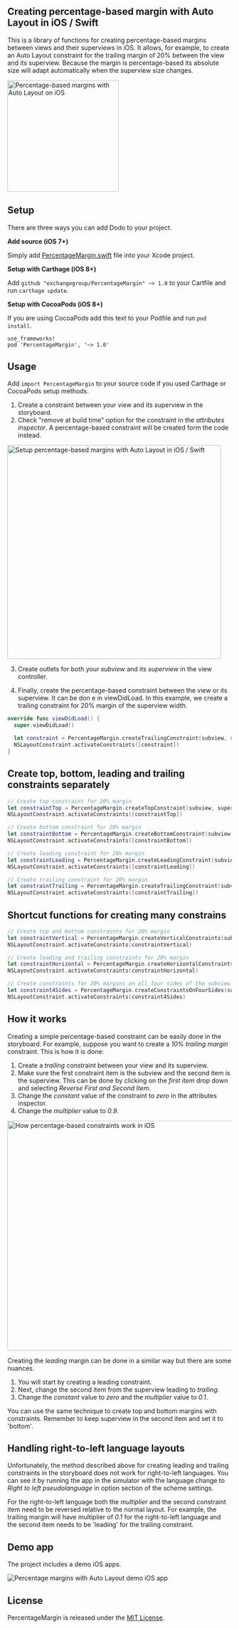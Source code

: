 ## Creating percentage-based margin with Auto Layout in iOS / Swift

This is a library of functions for creating percentage-based margins between views and their superviews in iOS. It allows, for example, to create an Auto Layout constraint for the trailing margin of 20% between the view and its superview. Because the margin is percentage-based its absolute size will adapt automatically when the superview size changes.

<img src='https://raw.githubusercontent.com/exchangegroup/PercentageMargin/master/Graphics/overview.png' width='250' alt='Percentage-based margins with Auto Layout on iOS'>


## Setup

There are three ways you can add Dodo to your project.

**Add source (iOS 7+)**

Simply add [PercentageMargin.swift](https://github.com/exchangegroup/PercentageMargin/blob/master/PercentageMargin/PercentageMargin.swift) file into your Xcode project.

**Setup with Carthage (iOS 8+)**

Add `github "exchangegroup/PercentageMargin" ~> 1.0` to your Cartfile and run `carthage update`.

**Setup with CocoaPods (iOS 8+)**

If you are using CocoaPods add this text to your Podfile and run `pod install`.

    use_frameworks!
    pod 'PercentageMargin', '~> 1.0'


## Usage

Add `import PercentageMargin` to your source code if you used Carthage or CocoaPods setup methods.

1) Create a constraint between your view and its superview in the storyboard.
2) Check "remove at build time" option for the constraint in the *attributes inspector*. A percentage-based constraint will be created form the code instead.

<img src='https://raw.githubusercontent.com/exchangegroup/PercentageMargin/master/Graphics/setup_layout_constraint.png' width='480' alt='Setup percentage-based margins with Auto Layout in iOS / Swift'>

3) Create outlets for both your *subview* and its *superview* in the view controller.

4) Finally, create the percentage-based constraint between the view or its superview. It can be don e in viewDidLoad. In this example, we create a trailing constraint for 20% margin of the superview width.

```Swift
override func viewDidLoad() {
  super.viewDidLoad()

  let constraint = PercentageMargin.createTrailingConstraint(subview, superview: superview, marginPercentage: 20)
  NSLayoutConstraint.activateConstraints([constraint])
}
```


## Create top, bottom, leading and trailing constraints separately

```Swift
// Create top constraint for 20% margin
let constraintTop = PercentageMargin.createTopConstraint(subview, superview: superview, marginPercentage: 20)
NSLayoutConstraint.activateConstraints([constraintTop])

// Create bottom constraint for 20% margin
let constraintBottom = PercentageMargin.createBottomConstraint(subview, superview: superview, marginPercentage: 20)
NSLayoutConstraint.activateConstraints([constraintBottom])

// Create leading constraint for 20% margin
let constraintLeading = PercentageMargin.createLeadingConstraint(subview, superview: superview, marginPercentage: 20)
NSLayoutConstraint.activateConstraints([constraintLeading])

// Create trailing constraint for 20% margin
let constraintTrailing = PercentageMargin.createTrailingConstraint(subview, superview: superview, marginPercentage: 20)
NSLayoutConstraint.activateConstraints([constraintTrailing])
```

## Shortcut functions for creating many constrains

```Swift
// Create top and bottom constraints for 20% margin
let constraintVertical = PercentageMargin.createVerticalConstraints(subview, superview: superview, marginPercentage: 20)
NSLayoutConstraint.activateConstraints(constraintVertical)

// Create leading and trailing constraints for 20% margin
let constraintHorizontal = PercentageMargin.createHorizontalConstraints(subview, superview: superview, marginPercentage: 20)
NSLayoutConstraint.activateConstraints(constraintHorizontal)

// Create constraints for 20% margins on all four sides of the subview
let constraint4Sides = PercentageMargin.createConstraintsOnFourSides(subview, superview: superview, marginPercentage: 20)
NSLayoutConstraint.activateConstraints(constraint4Sides)
```

## How it works

Creating a simple percentage-based constraint can be easily done in the storyboard.
For example, suppose you want to create a *10% trailing margin* constraint. This is how it is done:

1. Create a *trailing* constraint between your view and its superview.
1. Make sure the first constraint item is the subview and the second item is the superview. This can be done by clicking on the *first item* drop down and selecting *Reverse First and Second Item*.
1. Change the *constant* value of the constraint to *zero* in the attributes inspector.
1. Change the *multiplier* value to *0.9*.

<img src='https://raw.githubusercontent.com/exchangegroup/PercentageMargin/master/Graphics/percentage_based_constraints_how_it_works.png' width='516' alt='How percentage-based constraints work in iOS'>

Creating the *leading* margin can be done in a similar way but there are some nuances.

1. You will start by creating a leading constraint.
1. Next, change the second item from the superview leading to *trailing*.
1. Change the *constant* value to *zero* and the *multiplier* value to *0.1*.

You can use the same technique to create top and bottom margins with constraints. Remember to keep superview in the second item and set it to 'bottom'.

## Handling right-to-left language layouts

Unfortunately, the method described above for creating leading and trailing constraints in the storyboard does not work for right-to-left languages. You can see it by running the app in the simulator with the language change to *Right to left pseudolanguage* in option section of the scheme settings.

For the right-to-left language both the *multiplier* and the second constraint item need to be reversed relative to the normal layout. For example, the trailing margin will have multiplier of *0.1* for the right-to-left language and the second item needs to be 'leading' for the trailing constraint.

## Demo app

The project includes a demo iOS apps.

<img src='https://raw.githubusercontent.com/exchangegroup/PercentageMargin/master/Graphics/percentage_margin_auto_layout.gif' alt='Percentage margins with Auto Layout demo iOS app'>

## License

PercentageMargin is released under the [MIT License](LICENSE).